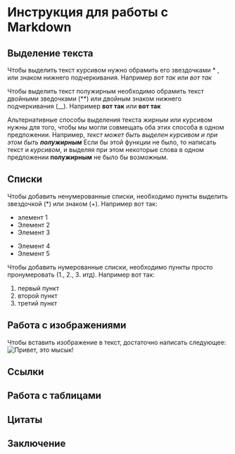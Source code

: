 # Инструкция для работы с Markdown

## Выделение текста

Чтобы выделить текст курсивом нужно обрамить его звездочками * , или знаком нижнего подчеркивания. Например *вот так* или _вот так_

Чтобы выделить текст полужирным необходимо обрамить текст двойными зведочками (**) или двойным знаком нижнего подчеркивания (__). Например **вот так** или __вот так__

Альтернативные способы выделения текста жирным или курсивом нужны для того, чтобы мы могли совмещать оба этих способа в одном предложении. Например, _текст может быть выделен курсивом и при этом быть **полужирным**_
Если бы этой функции не было, то написать текст и _курсивом_, и выделяя при этом некоторые слова в одном предложении **полужирным** не было бы возможным.

## Списки

Чтобы добавить ненумерованные списки, необходимо пункты выделить звездочкой (*) или знаком (+). 
Например вот так:
* элемент 1
* Элемент 2 
* Элемент 3
+ Элемент 4
+ Элемент 5

Чтобы добавить нумерованные списки, необходимо пункты просто пронумеровать (1., 2., 3. итд). 
Например вот так:
1. первый пункт
2. второй пункт
3. третий пункт

## Работа с изображениями

Чтобы вставить изображение в текст, достаточно написать следующее: ![Привет, это мысык!](мысык.jpg) 

## Ссылки

## Работа с таблицами

## Цитаты

## Заключение
